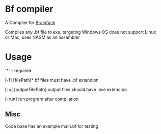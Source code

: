 # Bf compiler
A Compiler for [Brainfuck](https://en.wikipedia.org/wiki/Brainfuck)

Compiles any .bf file to exe, targeting Windows OS does not support Linux or Mac, uses NASM as an assembler


# Usage
'*' - required
    
[-f] [filePath]* bf files must have .bf extencion

[-o] [outputFilePath] output files should have .exe extencion

[-run] run program after compilation

## Misc
Code base has an example main.bf for testing

